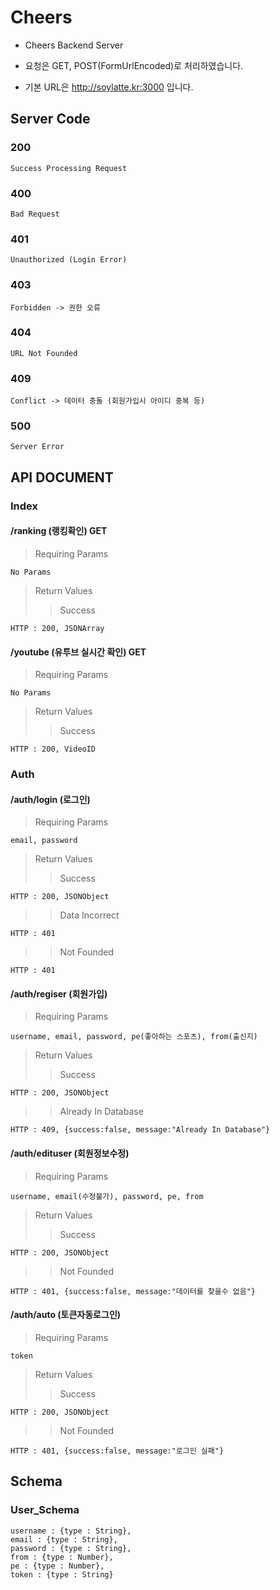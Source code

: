 # Cheers
* Cheers Backend Server

* 요청은 GET, POST(FormUrlEncoded)로 처리하였습니다.

* 기본 URL은 http://soylatte.kr:3000 입니다.

## Server Code
### 200

    Success Processing Request

### 400

    Bad Request

### 401

    Unauthorized (Login Error)

### 403

    Forbidden -> 권한 오류

### 404

    URL Not Founded

### 409

    Conflict -> 데이터 충돌 (회원가입시 아이디 중복 등)

### 500

    Server Error


## API DOCUMENT

### Index
#### /ranking (랭킹확인) GET
>Requiring Params

    No Params

>Return Values
>>Success

    HTTP : 200, JSONArray

#### /youtube (유투브 실시간 확인) GET
>Requiring Params

    No Params

>Return Values
>>Success

    HTTP : 200, VideoID

### Auth

#### /auth/login (로그인)
>Requiring Params

    email, password

>Return Values
>>Success

    HTTP : 200, JSONObject

>>Data Incorrect

    HTTP : 401

>>Not Founded

    HTTP : 401
    
#### /auth/regiser (회원가입)
>Requiring Params

    username, email, password, pe(좋아하는 스포츠), from(출신지)
    
>Return Values
>>Success

    HTTP : 200, JSONObject 
    
>>Already In Database

    HTTP : 409, {success:false, message:"Already In Database"}
    
#### /auth/edituser (회원정보수정)
>Requiring Params

    username, email(수정불가), password, pe, from
    
>Return Values
>>Success
    
    HTTP : 200, JSONObject
    
>>Not Founded

    HTTP : 401, {success:false, message:"데이터를 찾을수 없음"}

#### /auth/auto (토큰자동로그인)
>Requiring Params

    token

>Return Values
>>Success

    HTTP : 200, JSONObject

>>Not Founded

    HTTP : 401, {success:false, message:"로그인 실패"}
    
## Schema
### User_Schema

    username : {type : String},
    email : {type : String},
    password : {type : String},
    from : {type : Number},
    pe : {type : Number},
    token : {type : String}